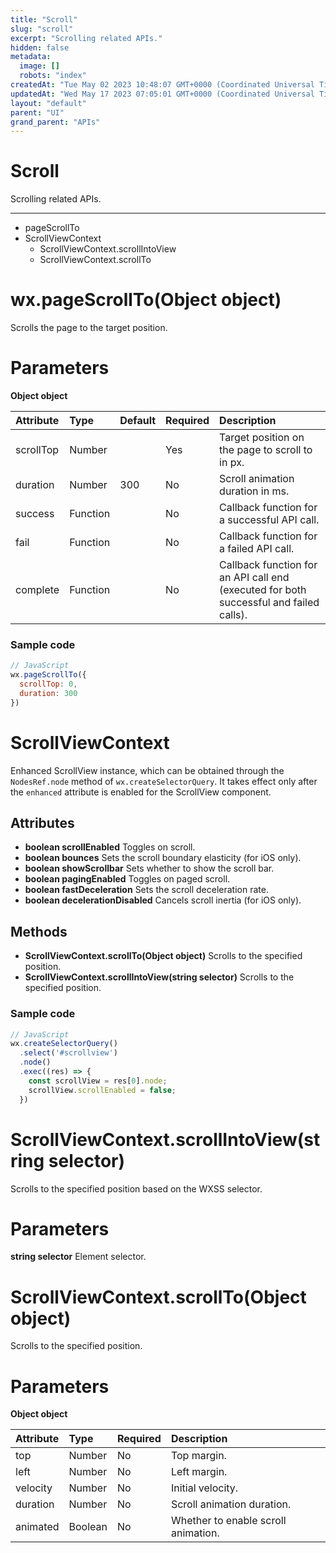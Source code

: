 ```yaml
---
title: "Scroll"
slug: "scroll"
excerpt: "Scrolling related APIs."
hidden: false
metadata: 
  image: []
  robots: "index"
createdAt: "Tue May 02 2023 10:48:07 GMT+0000 (Coordinated Universal Time)"
updatedAt: "Wed May 17 2023 07:05:01 GMT+0000 (Coordinated Universal Time)"
layout: "default"
parent: "UI"
grand_parent: "APIs"
---
```

# Scroll 
Scrolling related APIs.
*** 
- pageScrollTo
- ScrollViewContext
  - ScrollViewContext.scrollIntoView
  - ScrollViewContext.scrollTo

# wx.pageScrollTo(Object object)

Scrolls the page to the target position.

# Parameters

**Object object**

| Attribute | Type     | Default | Required | Description                                                                            |
| :-------- | :------- | :------ | :------- | :------------------------------------------------------------------------------------- |
| scrollTop | Number   |         | Yes      | Target position on the page to scroll to in px.                                        |
| duration  | Number   | 300     | No       | Scroll animation duration in ms.                                                       |
| success   | Function |         | No       | Callback function for a successful API call.                                           |
| fail      | Function |         | No       | Callback function for a failed API call.                                               |
| complete  | Function |         | No       | Callback function for an API call end (executed for both successful and failed calls). |

### Sample code

```javascript
// JavaScript
wx.pageScrollTo({
  scrollTop: 0,
  duration: 300
})
```

# ScrollViewContext

Enhanced ScrollView instance, which can be obtained through the `NodesRef.node` method of `wx.createSelectorQuery`. It takes effect only after the `enhanced` attribute is enabled for the ScrollView component.

## Attributes

- **boolean scrollEnabled** Toggles on scroll.
- **boolean bounces** Sets the scroll boundary elasticity (for iOS only).
- **boolean showScrollbar** Sets whether to show the scroll bar.
- **boolean pagingEnabled** Toggles on paged scroll.
- **boolean fastDeceleration** Sets the scroll deceleration rate.
- **boolean decelerationDisabled** Cancels scroll inertia (for iOS only).

## Methods

- **ScrollViewContext.scrollTo(Object object)** Scrolls to the specified position.
- **ScrollViewContext.scrollIntoView(string selector)** Scrolls to the specified position.

### Sample code

```javascript
// JavaScript
wx.createSelectorQuery()
  .select('#scrollview')
  .node()
  .exec((res) => {
    const scrollView = res[0].node;
    scrollView.scrollEnabled = false;
  })
```

# ScrollViewContext.scrollIntoView(string selector)

Scrolls to the specified position based on the WXSS selector.

# Parameters

**string selector** Element selector.

# ScrollViewContext.scrollTo(Object object)

Scrolls to the specified position.

# Parameters

**Object object**

| Attribute | Type    | Required | Description                         |
| :-------- | :------ | :------- | :---------------------------------- |
| top       | Number  | No       | Top margin.                         |
| left      | Number  | No       | Left margin.                        |
| velocity  | Number  | No       | Initial velocity.                   |
| duration  | Number  | No       | Scroll animation duration.          |
| animated  | Boolean | No       | Whether to enable scroll animation. |
